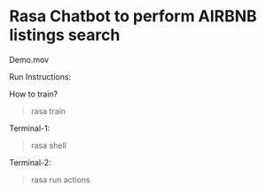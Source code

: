 # Rasa Chatbot to perform AIRBNB listings search

Demo.mov 

Run Instructions:

How to train?
> rasa train 

Terminal-1:
> rasa shell

Terminal-2:
> rasa run actions
